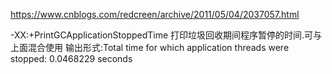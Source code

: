 
https://www.cnblogs.com/redcreen/archive/2011/05/04/2037057.html

-XX:+PrintGCApplicationStoppedTime	打印垃圾回收期间程序暂停的时间.可与上面混合使用	 	输出形式:Total time for which application threads were stopped: 0.0468229 seconds